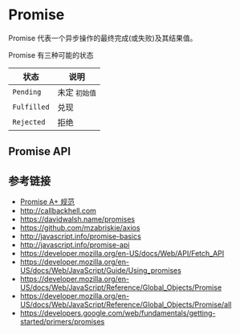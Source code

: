 # Promise

Promise 代表一个异步操作的最终完成(或失败)及其结果值。

Promise 有三种可能的状态 

| 状态       | 说明         |
|-----------|-------------|
| `Pending` | 未定 `初始值` | 
|`Fulfilled`| 兑现         |
| `Rejected`| 拒绝         |

## Promise API

## 参考链接
* [Promise A+ 规范](https://promisesaplus.com)
* http://callbackhell.com
* https://davidwalsh.name/promises
* https://github.com/mzabriskie/axios
* http://javascript.info/promise-basics
* http://javascript.info/promise-api
* https://developer.mozilla.org/en-US/docs/Web/API/Fetch_API
* https://developer.mozilla.org/en-US/docs/Web/JavaScript/Guide/Using_promises
* https://developer.mozilla.org/en-US/docs/Web/JavaScript/Reference/Global_Objects/Promise
* https://developer.mozilla.org/en-US/docs/Web/JavaScript/Reference/Global_Objects/Promise/all
* https://developers.google.com/web/fundamentals/getting-started/primers/promises
